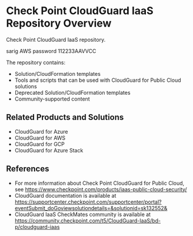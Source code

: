 # Check Point CloudGuard IaaS Repository Overview
Check Point CloudGuard IaaS repository.

sarig AWS password 112233AAVVCC

The repository contains:

* Solution/CloudFormation templates
* Tools and scripts that can be used with CloudGuard for Public Cloud solutions
* Deprecated Solution/CloudFormation templates
* Community-supported content

## Related Products and Solutions
* CloudGuard for Azure
* CloudGuard for AWS
* CloudGuard for GCP
* CloudGuard for Azure Stack

## References
* For more information about Check Point CloudGuard for Public Cloud, see https://www.checkpoint.com/products/iaas-public-cloud-security/
* CloudGuard documentation is available at https://supportcenter.checkpoint.com/supportcenter/portal?eventSubmit_doGoviewsolutiondetails=&solutionid=sk132552&
* CloudGuard IaaS CheckMates community is available at https://community.checkpoint.com/t5/CloudGuard-IaaS/bd-p/cloudguard-iaas
